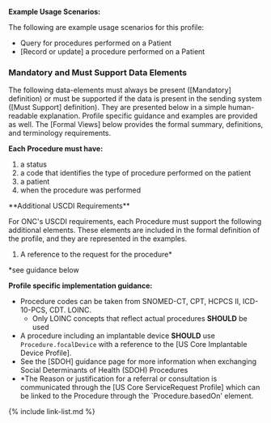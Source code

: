 
**Example Usage Scenarios:**

The following are example usage scenarios for this profile:

-   Query for procedures performed on a Patient
-  [Record or update]  a procedure performed on a Patient


### Mandatory and Must Support Data Elements


The following data-elements must always be present ([Mandatory] definition) or must be supported if the data is present in the sending system ([Must Support] definition). They are presented below in a simple human-readable explanation.  Profile specific guidance and examples are provided as well.  The [Formal Views] below provides the  formal summary, definitions, and  terminology requirements.  

**Each Procedure must have:**

1.  a status
1.  a code that identifies the type of procedure performed on the patient
1.  a patient
1.  when the procedure was performed

<div class="bg-success" markdown="1">
**Additional USCDI Requirements**

For ONC's USCDI requirements, each Procedure must support the following additional elements. These elements are included in the formal definition of the profile, and they are represented in the examples.

1.  <span class="bg-success" markdown="1">A reference to the request for the procedure*</span>

\*see guidance below
</div><!-- new-content -->

**Profile specific implementation guidance:**

- Procedure codes can be taken from SNOMED-CT, CPT, HCPCS II, ICD-10-PCS, CDT. LOINC.
    - Only LOINC concepts that reflect actual procedures **SHOULD** be used
- A procedure including an implantable device **SHOULD** use `Procedure.focalDevice` with a reference to the [US Core Implantable Device Profile].
- See the [SDOH] guidance page for more information when exchanging Social Determinants of Health (SDOH) Procedures
- <span class="bg-success" markdown="1">*The Reason or justification for a referral or consultation is communicated through the [US Core ServiceRequest Profile] which can be linked to the Procedure through the `Procedure.basedOn' element.</span><!-- new-content -->

{% include link-list.md %}

